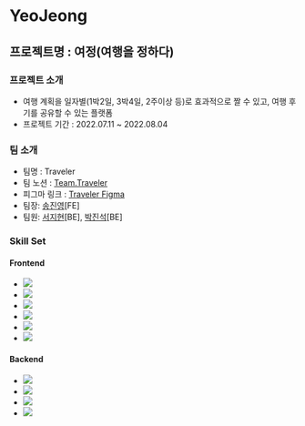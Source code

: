 # YeoJeong

## 프로젝트명 : 여정(여행을 정하다)
### 프로젝트 소개
- 여행 계획을 일자별(1박2일, 3박4일, 2주이상 등)로 효과적으로 짤 수 있고, 여행 후기를 공유할 수 있는 플랫폼
- 프로젝트 기간 : 2022.07.11 ~ 2022.08.04
### 팀 소개
- 팀명 : Traveler
- 팀 노션 : [Team.Traveler](https://polyester-periodical-73e.notion.site/Team-Traveler-Private-26e6f052aa4f44cab8aa096d08a674c5)
- 피그마 링크 : [Traveler Figma](https://www.figma.com/file/edqAV140p51NPrV0J0G5N2/%EC%97%AC%EC%A0%95?node-id=0%3A1)
- 팀장: [송진영](https://github.com/vSsongv)[FE]
- 팀원: [서지현](https://github.com/jh0222)[BE], [박진석](https://github.com/jinseok1018)[BE]

### Skill Set
#### Frontend
- <img src="https://img.shields.io/badge/JavaScript-F7DF1E?style=flat-square&logo=JavaScript&logoColor=white"/>
- <img src="https://img.shields.io/badge/HTML-E34F26?style=flat-square&logo=HTML5&logoColor=white"/>
- <img src="https://img.shields.io/badge/Sass-CC6699?style=for-the-square&logo=Sass&logoColor=white">
- <img src="https://img.shields.io/badge/Webpack-8DD6F9?style=for-the-square&logo=Webpack&logoColor=white">
- <img src="https://img.shields.io/badge/Babel-F9DC3E?style=for-the-square&logo=Babel&logoColor=white">
- <img src="https://img.shields.io/badge/Axios-3D03A7?style=for-the-square&logo=Axios&logoColor=white">
#### Backend
- <img src="https://img.shields.io/badge/Spring Boot-6DB33F?style=flat-square&logo=Spring-Boot&logoColor=white"/>
- <img src="https://img.shields.io/badge/Spring Security-6DB33F?style=flat-square&logo=Spring-Security&logoColor=white"/>
- <img src="https://img.shields.io/badge/JAVA-007396?style=flat-square&logo=JAVA&logoColor=white"/>
- <img src="https://img.shields.io/badge/mySQL-4479A1?style=flat-square&logo=mySQL&logoColor=white"/>
